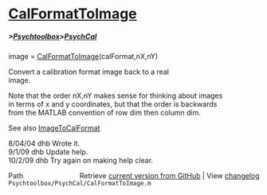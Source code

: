 # [CalFormatToImage](CalFormatToImage)
##### >[Psychtoolbox](Psychtoolbox)>[PsychCal](PsychCal)

image = [CalFormatToImage](CalFormatToImage)(calFormat,nX,nY)  
  
Convert a calibration format image back to a real  
image.  
  
Note that the order nX,nY makes sense for thinking about images  
in terms of x and y coordinates, but that the order is backwards  
from the MATLAB convention of row dim then column dim.  
  
See also [ImageToCalFormat](ImageToCalFormat)  
  
8/04/04  dhb  Wrote it.  
9/1/09   dhb  Update help.  
10/2/09  dhb  Try again on making help clear.  




<div class="code_header" style="text-align:right;">
  <span style="float:left;">Path&nbsp;&nbsp;</span> <span class="counter">Retrieve <a href=
  "https://raw.github.com/Psychtoolbox-3/Psychtoolbox-3/beta/Psychtoolbox/PsychCal/CalFormatToImage.m">current version from GitHub</a> | View <a href=
  "https://github.com/Psychtoolbox-3/Psychtoolbox-3/commits/beta/Psychtoolbox/PsychCal/CalFormatToImage.m">changelog</a></span>
</div>
<div class="code">
  <code>Psychtoolbox/PsychCal/CalFormatToImage.m</code>
</div>

